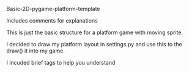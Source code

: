Basic-2D-pygame-platform-template

Includes comments for explanations

This is just the basic structure for a platform game with moving sprite.

I decided to draw my platform layout in settings.py and use this to the draw() it into my game.

I incuded brief tags to help you understand
